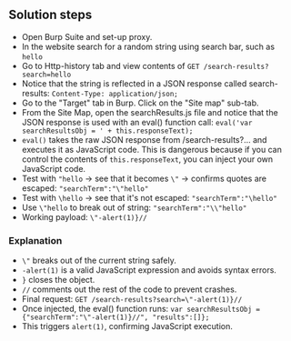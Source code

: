 ## Solution steps

- Open Burp Suite and set-up proxy.
- In the website search for a random string using search bar, such as `hello`
- Go to Http-history tab and view contents of `GET /search-results?search=hello`
- Notice that the string is reflected in a JSON response called search-results: `Content-Type: application/json;`
- Go to the "Target" tab in Burp. Click on the "Site map" sub-tab.
- From the Site Map, open the searchResults.js file and notice that the JSON response is used with an eval() function call: `eval('var searchResultsObj = ' + this.responseText);`
- `eval()` takes the raw JSON response from /search-results?... and executes it as JavaScript code. This is dangerous because if you can control the contents of `this.responseText`, you can inject your own JavaScript code.
- Test with `"hello` → see that it becomes `\"`  → confirms quotes are escaped: `"searchTerm":"\"hello"`
- Test with `\hello` → see that it's not escaped: `"searchTerm":"\hello"`
- Use `\"hello` to break out of string: `"searchTerm":"\\"hello"`
- Working payload: `\"-alert(1)}//`
  
### Explanation

- `\"` breaks out of the current string safely.
- `-alert(1)` is a valid JavaScript expression and avoids syntax errors.
- `}` closes the object.
- `//` comments out the rest of the code to prevent crashes.
- Final request: `GET /search-results?search=\"-alert(1)}//`
- Once injected, the eval() function runs: `var searchResultsObj = {"searchTerm":"\"-alert(1)}//", "results":[]};`
- This triggers `alert(1)`, confirming JavaScript execution.
